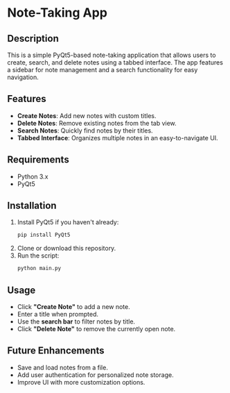 # Note-Taking App

## Description
This is a simple PyQt5-based note-taking application that allows users to create, search, and delete notes using a tabbed interface. The app features a sidebar for note management and a search functionality for easy navigation.

## Features
- **Create Notes**: Add new notes with custom titles.
- **Delete Notes**: Remove existing notes from the tab view.
- **Search Notes**: Quickly find notes by their titles.
- **Tabbed Interface**: Organizes multiple notes in an easy-to-navigate UI.

## Requirements
- Python 3.x
- PyQt5

## Installation
1. Install PyQt5 if you haven't already:
   ```bash
   pip install PyQt5
   ```
2. Clone or download this repository.
3. Run the script:
   ```bash
   python main.py
   ```

## Usage
- Click **"Create Note"** to add a new note.
- Enter a title when prompted.
- Use the **search bar** to filter notes by title.
- Click **"Delete Note"** to remove the currently open note.

## Future Enhancements
- Save and load notes from a file.
- Add user authentication for personalized note storage.
- Improve UI with more customization options.

